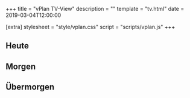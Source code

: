 +++
title = "vPlan TV-View"
description = ""
template = "tv.html"
date = 2019-03-04T12:00:00

[extra]
stylesheet = "style/vplan.css"
script = "scripts/vplan.js"
+++

<div class="order-md-2 row">
	<div class="mb-3 col">
		<h2 class="d-flex justify-content-between align-items-center mb-3"><span class="text-muted" id="day0">Heute</span></h2>
		<ul class="list-group mb-3" id="day0e">
		</ul>
	</div>
	<div class="mb-3 col">
		<h2 class="d-flex justify-content-between align-items-center mb-3"><span class="text-muted" id="day1">Morgen</span></h2>
		<ul class="list-group mb-3" id="day1e">
		</ul>
	</div>
	<div class="mb-3 col">
		<h2 class="d-flex justify-content-between align-items-center mb-3"><span class="text-muted" id="day2">Übermorgen</span></h2>
		<ul class="list-group mb-3" id="day2e">
		</ul>
	</div>
	<div class="mb-3 col" id="news">
		<div class="alert alert-secondary" role="alert">
		</div>
		<div class="alert alert-secondary" role="alert">
		</div>
		<div class="alert alert-secondary" role="alert">
		</div>
	</div>
</div>
